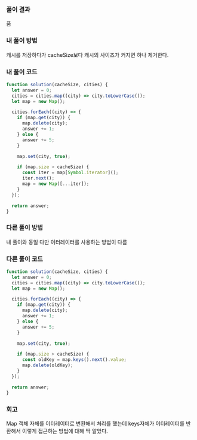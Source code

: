 ### 풀이 결과

품

### 내 풀이 방법

캐시를 저장하다가 cacheSize보다 캐시의 사이즈가 커지면 하나 제거한다.

### 내 풀이 코드

```js
function solution(cacheSize, cities) {
  let answer = 0;
  cities = cities.map((city) => city.toLowerCase());
  let map = new Map();

  cities.forEach((city) => {
    if (map.get(city)) {
      map.delete(city);
      answer += 1;
    } else {
      answer += 5;
    }

    map.set(city, true);

    if (map.size > cacheSize) {
      const iter = map[Symbol.iterator]();
      iter.next();
      map = new Map([...iter]);
    }
  });

  return answer;
}
```

### 다른 풀이 방법

내 풀이와 동일 다만 이터레이터를 사용하는 방법이 다름

### 다른 풀이 코드

```js
function solution(cacheSize, cities) {
  let answer = 0;
  cities = cities.map((city) => city.toLowerCase());
  let map = new Map();

  cities.forEach((city) => {
    if (map.get(city)) {
      map.delete(city);
      answer += 1;
    } else {
      answer += 5;
    }

    map.set(city, true);

    if (map.size > cacheSize) {
      const oldKey = map.keys().next().value;
      map.delete(oldKey);
    }
  });

  return answer;
}
```

### 회고

Map 객체 자체를 이터레이터로 변환해서 처리를 했는데 keys자체가 이터레이터를 반환해서 이렇게 접근하는 방법에 대해 딱 알았다.
